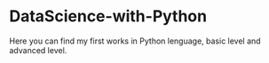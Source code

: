 # DataScience-with-Python 
 Here you can find my first works in Python lenguage, basic level and advanced level.
